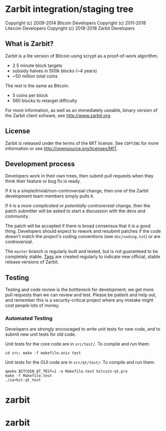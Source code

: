 Zarbit integration/staging tree
================================



Copyright (c) 2009-2014 Bitcoin Developers
Copyright (c) 2011-2018 Litecoin Developers
Copyright (c) 2018-2018 Zarbit Developers

What is Zarbit?
----------------

Zarbit is a lite version of Bitcoin using scrypt as a proof-of-work algorithm.
 - 2.5 minute block targets
 - subsidy halves in 500k blocks (~4 years)
 - ~50 million total coins

The rest is the same as Bitcoin.
 - 5 coins per block
 - 560 blocks to retarget difficulty

For more information, as well as an immediately useable, binary version of
the Zarbit client sofware, see http://www.zarbit.org.

License
-------

Zarbit is released under the terms of the MIT license. See `COPYING` for more
information or see http://opensource.org/licenses/MIT.

Development process
-------------------

Developers work in their own trees, then submit pull requests when they think
their feature or bug fix is ready.

If it is a simple/trivial/non-controversial change, then one of the Zarbit
development team members simply pulls it.

If it is a *more complicated or potentially controversial* change, then the patch
submitter will be asked to start a discussion with the devs and community.

The patch will be accepted if there is broad consensus that it is a good thing.
Developers should expect to rework and resubmit patches if the code doesn't
match the project's coding conventions (see `doc/coding.txt`) or are
controversial.

The `master` branch is regularly built and tested, but is not guaranteed to be
completely stable. [Tags](https://github.com/zarbit-project/zarbit/tags) are created
regularly to indicate new official, stable release versions of Zarbit.

Testing
-------

Testing and code review is the bottleneck for development; we get more pull
requests than we can review and test. Please be patient and help out, and
remember this is a security-critical project where any mistake might cost people
lots of money.

### Automated Testing

Developers are strongly encouraged to write unit tests for new code, and to
submit new unit tests for old code.

Unit tests for the core code are in `src/test/`. To compile and run them:

    cd src; make -f makefile.unix test

Unit tests for the GUI code are in `src/qt/test/`. To compile and run them:

    qmake BITCOIN_QT_TEST=1 -o Makefile.test bitcoin-qt.pro
    make -f Makefile.test
    ./zarbit-qt_test

# zarbit
# zarbit
